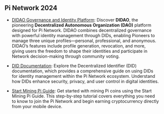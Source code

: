 
## Pi Network 2024

- [DIDAO Governance and Identity Platform](didao.md): Discover **DIDAO**, the pioneering **Decentralized Autonomous Organization (DAO)** platform designed for Pi Network. DIDAO combines decentralized governance with powerful identity management through DIDs, enabling Pioneers to manage three unique profiles—personal, professional, and anonymous. DIDAO’s features include profile generation, revocation, and more, giving users the freedom to shape their identities and participate in Network decision-making through community voting.

- [DID Documentation](did.md): Explore the Decentralized Identifier (DID) documentation, which provides a comprehensive guide on using DIDs for identity management within the Pi Network ecosystem. Understand how DIDs enhance security, privacy, and user control in digital identities.

- [Start Mining Pi Guide](startMinePi.md): Get started with mining Pi coins using the Start Mining Pi Guide. This step-by-step tutorial covers everything you need to know to join the Pi Network and begin earning cryptocurrency directly from your mobile device.
